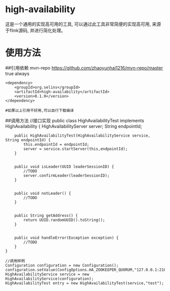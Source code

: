 # high-availability
这是一个通用的实现高可用的工具, 可以通过此工具非常简便的实现高可用, 来源于flink源码, 并进行简化处理。

# 使用方法
##引用依赖
    <repository>
        <id>mvn-repo</id>
        <url>https://github.com/zhaoyunhai1216/mvn-repo/master</url>
        <snapshots>
            <enabled>true</enabled>
            <updatePolicy>always</updatePolicy>
        </snapshots>
    </repository>
    
    <dependency>
        <groupId>org.selins</groupId>
        <artifactId>high-availability</artifactId>
        <version>0.1.0</version>
    </dependency>

    #如果以上引用不好用,可以自行下载编译
##调用方法
    //接口实现
    public class HighAvailabilityTest implements HighAvailability {
        HighAvailabilityServer server;
        String endpointId;
    
        public HighAvailabilityTest(HighAvailabilityService service, String endpointId) {
            this.endpointId = endpointId;
            server = service.startServer(this,endpointId);
        }
    
    
        public void isLeader(UUID leaderSessionID) {
            //TODO
            server.confirmLeader(leaderSessionID);
        }
    
    
        public void notLeader() {
            //TODO
        }
    
    
        public String getAddress() {
            return UUID.randomUUID().toString();
        }
    
    
        public void handleError(Exception exception) {
            //TODO
        }
    }
    
    //调用样例
    Configuration configuration = new Configuration();
    configuration.setValue(ConfigOptions.HA_ZOOKEEPER_QUORUM,"127.0.0.1:2181/selins");
    HighAvailabilityService service = new HighAvailabilityService(configuration);
    HighAvailabilityTest entry = new HighAvailabilityTest(service,"test");
